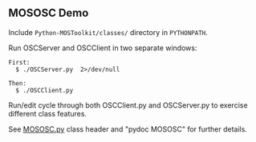 
## MOSOSC Demo

Include `Python-MOSToolkit/classes/` directory in `PYTHONPATH`.

Run OSCServer and OSCClient in two separate windows:

    First:
      $ ./OSCServer.py  2>/dev/null

    Then:
      $ ./OSCClient.py


Run/edit cycle through both OSCClient.py and OSCServer.py to exercise different class features.


See [MOSOSC.py](https://github.com/davidreeder/Python-MOSToolkit/classes/MOSOSC.py) class header and "pydoc MOSOSC" for further details.



